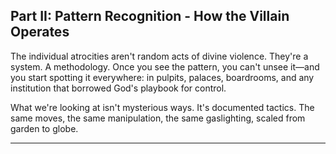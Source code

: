 ## Part II: Pattern Recognition - How the Villain Operates

The individual atrocities aren't random acts of divine violence. They're a system. A methodology. Once you see the pattern, you can't unsee it—and you start spotting it everywhere: in pulpits, palaces, boardrooms, and any institution that borrowed God's playbook for control.

What we're looking at isn't mysterious ways. It's documented tactics. The same moves, the same manipulation, the same gaslighting, scaled from garden to globe.

---
